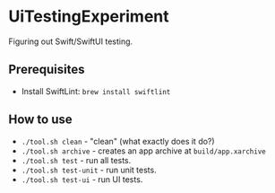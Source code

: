 # UiTestingExperiment

Figuring out Swift/SwiftUI testing.

## Prerequisites

* Install SwiftLint: `brew install swiftlint`

## How to use

* `./tool.sh clean` - "clean" (what exactly does it do?)
* `./tool.sh archive` - creates an app archive at `build/app.xarchive`
* `./tool.sh test` - run all tests.
* `./tool.sh test-unit` - run unit tests.
* `./tool.sh test-ui` - run UI tests.
